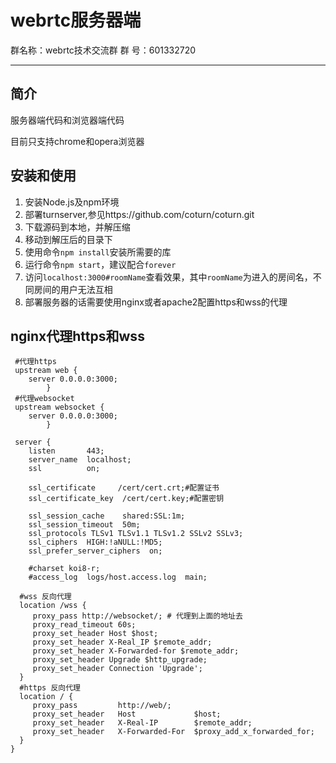 # webrtc服务器端

群名称：webrtc技术交流群
群 号：601332720


---
## 简介

服务器端代码和浏览器端代码

目前只支持chrome和opera浏览器

## 安装和使用

1. 安装Node.js及npm环境
2. 部署turnserver,参见https://github.com/coturn/coturn.git
3. 下载源码到本地，并解压缩
4. 移动到解压后的目录下
5. 使用命令`npm install`安装所需要的库
6. 运行命令`npm start`，建议配合`forever`
7. 访问`localhost:3000#roomName`查看效果，其中`roomName`为进入的房间名，不同房间的用户无法互相
8. 部署服务器的话需要使用nginx或者apache2配置https和wss的代理

##   nginx代理https和wss

```shell
 #代理https
 upstream web {
    server 0.0.0.0:3000;      
        }
 #代理websocket
 upstream websocket {
    server 0.0.0.0:3000;   
        }
        
 server { 
    listen       443; 
    server_name  localhost;
	ssl          on;

    ssl_certificate     /cert/cert.crt;#配置证书
    ssl_certificate_key  /cert/cert.key;#配置密钥

	ssl_session_cache    shared:SSL:1m;
    ssl_session_timeout  50m;
	ssl_protocols TLSv1 TLSv1.1 TLSv1.2 SSLv2 SSLv3;
    ssl_ciphers  HIGH:!aNULL:!MD5;
    ssl_prefer_server_ciphers  on;

    #charset koi8-r;
    #access_log  logs/host.access.log  main;
    
  #wss 反向代理  
  location /wss {
     proxy_pass http://websocket/; # 代理到上面的地址去
     proxy_read_timeout 60s;
     proxy_set_header Host $host;
     proxy_set_header X-Real_IP $remote_addr;
     proxy_set_header X-Forwarded-for $remote_addr;
     proxy_set_header Upgrade $http_upgrade;
     proxy_set_header Connection 'Upgrade';	
  }
  #https 反向代理
  location / {
     proxy_pass         http://web/;
     proxy_set_header   Host             $host;
     proxy_set_header   X-Real-IP        $remote_addr;
     proxy_set_header   X-Forwarded-For  $proxy_add_x_forwarded_for;
  }
}
```

